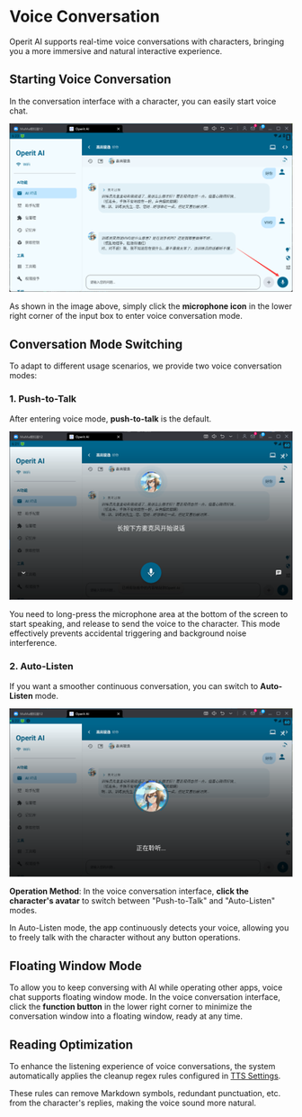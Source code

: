 # Voice Conversation

Operit AI supports real-time voice conversations with characters, bringing you a more immersive and natural interactive experience.

## Starting Voice Conversation

In the conversation interface with a character, you can easily start voice chat.

![Start Voice Conversation](/manuals/assets/voice/image.png)

As shown in the image above, simply click the **microphone icon** in the lower right corner of the input box to enter voice conversation mode.

## Conversation Mode Switching

To adapt to different usage scenarios, we provide two voice conversation modes:

### 1. Push-to-Talk

After entering voice mode, **push-to-talk** is the default.

![Push-to-Talk Mode](/manuals/assets/voice/image2.png)

You need to long-press the microphone area at the bottom of the screen to start speaking, and release to send the voice to the character. This mode effectively prevents accidental triggering and background noise interference.

### 2. Auto-Listen

If you want a smoother continuous conversation, you can switch to **Auto-Listen** mode.

![Auto-Listen Mode](/manuals/assets/voice/image1.png)

**Operation Method**: In the voice conversation interface, **click the character's avatar** to switch between "Push-to-Talk" and "Auto-Listen" modes.

In Auto-Listen mode, the app continuously detects your voice, allowing you to freely talk with the character without any button operations.

## Floating Window Mode

To allow you to keep conversing with AI while operating other apps, voice chat supports floating window mode. In the voice conversation interface, click the **function button** in the lower right corner to minimize the conversation window into a floating window, ready at any time.

## Reading Optimization

To enhance the listening experience of voice conversations, the system automatically applies the cleanup regex rules configured in [TTS Settings](/guide/character-system/tts-reading).

These rules can remove Markdown symbols, redundant punctuation, etc. from the character's replies, making the voice sound more natural.


